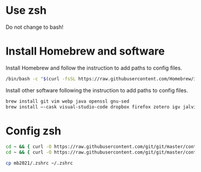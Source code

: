 # Use zsh

Do not change to bash!

# Install Homebrew and software

Install Homebrew and follow the instruction to add paths to config files.

```sh
/bin/bash -c "$(curl -fsSL https://raw.githubusercontent.com/Homebrew/install/HEAD/install.sh)"
```

Install other software following the instruction to add paths to config files.

```sh
brew install git vim webp java openssl gnu-sed
brew install —-cask visual-studio-code dropbox firefox zotero igv jalview rstudio miniconda
```

# Config zsh

```zsh
cd ~ && { curl -O https://raw.githubusercontent.com/git/git/master/contrib/completion/git-completion.zsh ; cd -; }
cd ~ && { curl -O https://raw.githubusercontent.com/git/git/master/contrib/completion/git-prompt.sh ; cd -; }
```

```zsh
cp mb2021/.zshrc ~/.zshrc
```